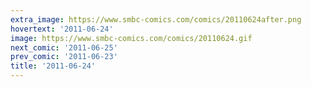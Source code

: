```yaml
---
extra_image: https://www.smbc-comics.com/comics/20110624after.png
hovertext: '2011-06-24'
image: https://www.smbc-comics.com/comics/20110624.gif
next_comic: '2011-06-25'
prev_comic: '2011-06-23'
title: '2011-06-24'
---
```



